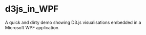 # d3js_in_WPF
A quick and dirty demo showing D3.js visualisations embedded in a Microsoft WPF application.
